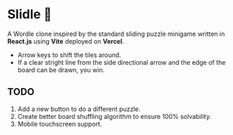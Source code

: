 # Slidle 🧩
A Wordle clone inspired by the standard sliding puzzle minigame written in **React.js** using **Vite** deployed on **Vercel**.
- Arrow keys to shift the tiles around.
- If a clear stright line from the side directional arrow and the edge of the board can be drawn, you win. 

## TODO
1. Add a new button to do a different puzzle.
2. Create better board shuffling algorithm to ensure 100% solvability.
3. Mobile touchscreen support.